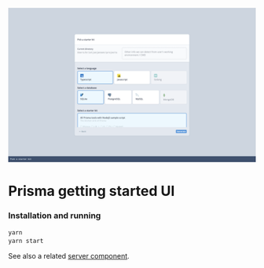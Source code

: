 ![](./prisma_gettingstarted.png)

# Prisma getting started UI

### Installation and running

```sh
yarn
yarn start
```

See also a related [server component](https://github.com/kristjanjansen/studio_server).
